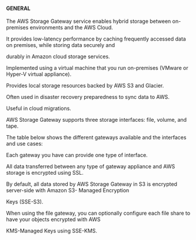 #### GENERAL

The AWS Storage Gateway service enables hybrid storage between on-premises
environments and the AWS Cloud.

It provides low-latency performance by caching frequently accessed data on
premises, while storing data securely and

durably in Amazon cloud storage services.

Implemented using a virtual machine that you run on-premises (VMware or Hyper-V
virtual appliance).

Provides local storage resources backed by AWS S3 and Glacier.

Often used in disaster recovery preparedness to sync data to AWS.

Useful in cloud migrations.

AWS Storage Gateway supports three storage interfaces: file, volume, and tape.

The table below shows the different gateways available and the interfaces and
use cases:

Each gateway you have can provide one type of interface.

All data transferred between any type of gateway appliance and AWS storage is
encrypted using SSL.

By default, all data stored by AWS Storage Gateway in S3 is encrypted
server-side with Amazon S3- Managed Encryption

Keys (SSE-S3).

When using the file gateway, you can optionally configure each file share to
have your objects encrypted with AWS

KMS-Managed Keys using SSE-KMS.

